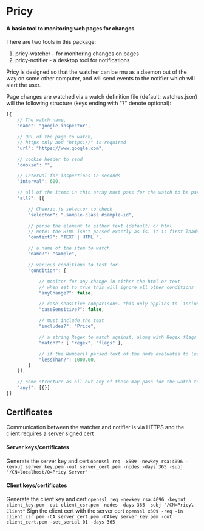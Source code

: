 # Pricy
#### A basic tool to monitoring web pages for changes

There are two tools in this package:
1. pricy-watcher - for monitoring changes on pages
2. pricy-notifier - a desktop tool for notifications

Pricy is designed so that the watcher can be rnu as a daemon out of the way on some other computer, and will send events to the notifier which will alert the user.

Page changes are watched via a watch definition file (default: watches.json) will the following structure (keys ending with "?" denote optional):

```javascript
[{
    // The watch name,
    "name": "google inspector",

    // URL of the page to watch,
    // https only and "https://" is required
    "url": "https://www.google.com",

    // cookie header to send
    "cookie": "",

    // Interval for inspections in seconds
    "interval": 600,

    // all of the items in this array must pass for the watch to be pass
    "all?": [{

        // Cheerio.js selector to check
        "selector": ".sample-class #sample-id",

        // parse the element to either text (default) or html
        // note: the HTML isn't parsed exactly as-is. it is first loaded via Cheerio and then extracted via `html()`
        "context?": "TEXT | HTML ",

        // a name of the item to watch
        "name?": "sample",

        // various conditions to test for
        "condition": {

            // monitor for any change in either the html or text
            // when set to true this will ignore all other conditions
            "anyChange?": false,

            // case sensitive comparisons. this only applies to `includes` when context is TEXT
            "caseSensitive?": false,

            // must include the text
            "includes?": "Price",

            // a string Regex to match against, along with Regex flags
            "match?": [ "regex", "flags" ],

            // if the Number() parsed text of the node evaluates to less than this value
            "lessThan?": 1000.00,
        }
    }],

    // same structure as all but any of these may pass for the watch to pass
    "any?": [{}]
}]
```

## Certificates
Communication between the watcher and notifier is via HTTPS and the client requires a server signed cert

#### Server keys/certificates
Generate the server key and cert
`openssl req -x509 -newkey rsa:4096 -keyout server_key.pem -out server_cert.pem -nodes -days 365 -subj "/CN=localhost/O=Pricy Server"`
#### Client keys/certificates
Generate the client key and cert
`openssl req -newkey rsa:4096 -keyout client_key.pem -out client_csr.pem -nodes -days 365 -subj "/CN=Pricy\ Client"`
Sign the client cert with the server cert
`openssl x509 -req -in client_csr.pem -CA server_cert.pem -CAkey server_key.pem -out client_cert.pem -set_serial 01 -days 365`
